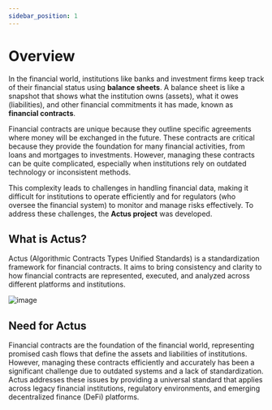 ```yaml
---
sidebar_position: 1
---
```

# Overview

In the financial world, institutions like banks and investment firms keep track of their financial status using **balance sheets**. A balance sheet is like a snapshot that shows what the institution owns (assets), what it owes (liabilities), and other financial commitments it has made, known as **financial contracts**. 

Financial contracts are unique because they outline specific agreements where money will be exchanged in the future. These contracts are critical because they provide the foundation for many financial activities, from loans and mortgages to investments. However, managing these contracts can be quite complicated, especially when institutions rely on outdated technology or inconsistent methods.

This complexity leads to challenges in handling financial data, making it difficult for institutions to operate efficiently and for regulators (who oversee the financial system) to monitor and manage risks effectively. To address these challenges, the **Actus project** was developed.

## What is Actus?

Actus (Algorithmic Contracts Types Unified Standards) is a standardization framework for financial contracts. It aims to bring consistency and clarity to how financial contracts are represented, executed, and analyzed across different platforms and institutions.

![image](https://github.com/user-attachments/assets/e0d7d4f3-1f2b-4f54-a113-d40fbe755d70)

## Need for Actus

Financial contracts are the foundation of the financial world, representing promised cash flows that define the assets and liabilities of institutions. However, managing these contracts efficiently and accurately has been a significant challenge due to outdated systems and a lack of standardization. Actus addresses these issues by providing a universal standard that applies across legacy financial institutions, regulatory environments, and emerging decentralized finance (DeFi) platforms.

